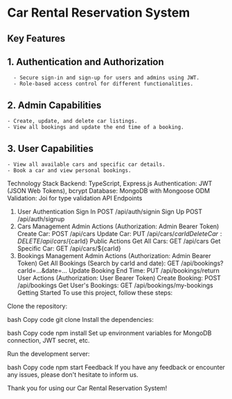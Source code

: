 
# Car Rental Reservation System
## Key Features

## 1. Authentication and Authorization
      - Secure sign-in and sign-up for users and admins using JWT.
      - Role-based access control for different functionalities.

## 2. Admin Capabilities
    - Create, update, and delete car listings.
    - View all bookings and update the end time of a booking.
    
## 3. User Capabilities
    - View all available cars and specific car details.
    - Book a car and view personal bookings.
    
Technology Stack
Backend: TypeScript, Express.js
Authentication: JWT (JSON Web Tokens), bcrypt
Database: MongoDB with Mongoose ODM
Validation: Joi for type validation
API Endpoints
1. User Authentication
Sign In
POST /api/auth/signin
Sign Up
POST /api/auth/signup
2. Cars Management
Admin Actions (Authorization: Admin Bearer Token)
Create Car: POST /api/cars
Update Car: PUT /api/cars/${carId}
Delete Car: DELETE /api/cars/${carId}
Public Actions
Get All Cars: GET /api/cars
Get Specific Car: GET /api/cars/${carId}
3. Bookings Management
Admin Actions (Authorization: Admin Bearer Token)
Get All Bookings (Search by carId and date): GET /api/bookings?carId=...&date=...
Update Booking End Time: PUT /api/bookings/return
User Actions (Authorization: User Bearer Token)
Create Booking: POST /api/bookings
Get User's Bookings: GET /api/bookings/my-bookings
Getting Started
To use this project, follow these steps:

Clone the repository:

bash
Copy code
git clone <repository-url>
Install the dependencies:

bash
Copy code
npm install
Set up environment variables for MongoDB connection, JWT secret, etc.

Run the development server:

bash
Copy code
npm start
Feedback
If you have any feedback or encounter any issues, please don't hesitate to inform us.

Thank you for using our Car Rental Reservation System!

